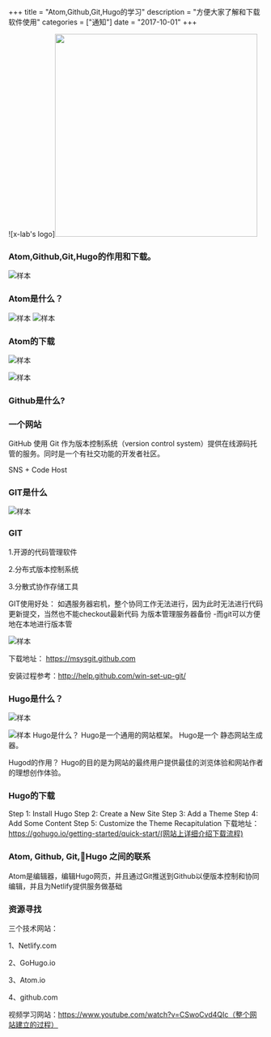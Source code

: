 +++
title = "Atom,Github,Git,Hugo的学习"
description = "方便大家了解和下载软件使用"
categories = ["通知"]
date = "2017-10-01"
+++




![x-lab's logo]<img src="/图片1" width="400">
### Atom,Github,Git,Hugo的作用和下载。


![样本](/.D:\hugo\x-camp\static\atom_pitcure\图片2)
### Atom是什么？


![样本](/.图片3)
![样本](/.图片4)


### Atom的下载
![样本](C/.图片5)


![样本](/.图片2)
### Github是什么?


### 一个网站
GitHub 使用 Git 作为版本控制系统（version control system）提供在线源码托管的服务。同时是一个有社交功能的开发者社区。

SNS + Code Host


### GIT是什么
![样本](/.图片2)


### GIT
1.开源的代码管理软件

2.分布式版本控制系统

3.分散式协作存储工具


GIT使用好处：
如遇服务器宕机，整个协同工作无法进行，因为此时无法进行代码更新提交，当然也不能checkout最新代码
为版本管理服务器备份
      -而git可以方便地在本地进行版本管


![样本](/.图片8)

下载地址： https://msysgit.github.com

安装过程参考：http://help.github.com/win-set-up-git/


### Hugo是什么？
![样本](/.图片2)

![样本](/.图片6)
Hugo是什么？
Hugo是一个通用的网站框架。
Hugo是一个 静态网站生成器。

Hugod的作用？
Hugo的目的是为网站的最终用户提供最佳的浏览体验和网站作者的理想创作体验。


### Hugo的下载
Step 1: Install Hugo
Step 2: Create a New Site
Step 3: Add a Theme
Step 4: Add Some Content
Step 5: Customize the Theme
Recapitulation
下载地址：https://gohugo.io/getting-started/quick-start/(网站上详细介绍下载流程)


### Atom, Github, Git,Hugo 之间的联系

Atom是编辑器，编辑Hugo网页，并且通过Git推送到Github以便版本控制和协同编辑，并且为Netlify提供服务做基础

### 资源寻找
三个技术网站：

1、Netlify.com

2、GoHugo.io

3、Atom.io

4、github.com

视频学习网站：https://www.youtube.com/watch?v=CSwoCvd4QIc（整个网站建立的过程）

